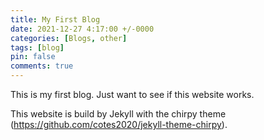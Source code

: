 ```yaml
---
title: My First Blog
date: 2021-12-27 4:17:00 +/-0000
categories: [Blogs, other]
tags: [blog]
pin: false
comments: true
---
```


This is my first blog. Just want to see if this website works.

This website is build by Jekyll with the chirpy theme (https://github.com/cotes2020/jekyll-theme-chirpy).
